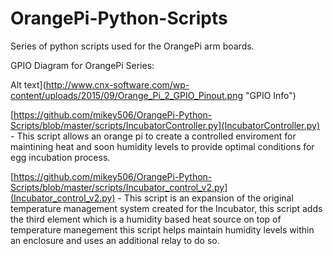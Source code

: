 # OrangePi-Python-Scripts
Series of python scripts used for the OrangePi arm boards.

GPIO Diagram for OrangePi Series:

Alt text](http://www.cnx-software.com/wp-content/uploads/2015/09/Orange_Pi_2_GPIO_Pinout.png "GPIO Info")

[https://github.com/mikey506/OrangePi-Python-Scripts/blob/master/scripts/IncubatorController.py](IncubatorController.py) - This script allows an orange pi to create a controlled enviroment for maintining heat and soon humidity levels to provide optimal conditions for egg incubation process.

[https://github.com/mikey506/OrangePi-Python-Scripts/blob/master/scripts/Incubator_control_v2.py](Incubator_control_v2.py) - This script is an expansion of the original temperature management system created for the Incubator, this script adds the third element which is a humidity based heat source on top of temperature manegement this script helps maintain humidity levels within an enclosure and uses an additional relay to do so.



